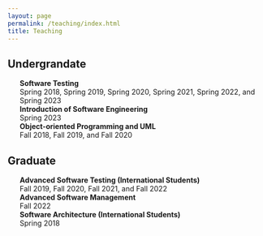 ```yaml
---
layout: page
permalink: /teaching/index.html
title: Teaching
---
```


## Undergrandate 
<UL style="LIST-STYLE-TYPE: none">
<LI><strong>Software Testing</strong><br>
Spring 2018, Spring 2019, Spring 2020, Spring 2021, Spring 2022, and Spring 2023</LI>
<LI><strong>Introduction of Software Engineering</strong><br>
Spring 2023</LI>
<LI><strong>Object-oriented Programming and UML</strong><br>
Fall 2018, Fall 2019, and Fall 2020</LI>
</UL>
  
## Graduate
<UL style="LIST-STYLE-TYPE: none">
<LI><strong>Advanced Software Testing (International Students)</strong><br>
Fall 2019, Fall 2020, Fall 2021, and Fall 2022<br></LI>
<LI><strong>Advanced Software Management</strong><br>
Fall 2022</LI> 
<LI><strong>Software Architecture (International Students)</strong><br>
Spring 2018</LI>
 </UL>
